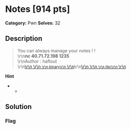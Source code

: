 # Notes [914 pts]

**Category:** Pwn
**Solves:** 32

## Description
>You can always manage your notes !  !<br/>\r\n<b>nc 40.71.72.198 1235 </b><br/>\r\nAuthor : haflout <br/>\r\n<a class="btn btn-success btn-outlined" href="https://static.fword.tech/task2">\r\n    <i color="#fff" class="fas fa-download"></i>\r\n    <small>\r\n        binary\r\n    </small>\r\n</a>\r\n<a class="btn btn-success btn-outlined" href="https://static.fword.tech/libc-2.27.so">\r\n    <i color="#fff" class="fas fa-download"></i>\r\n    <small>\r\n        libc\r\n    </small>\r\n</a>

**Hint**
* -

## Solution

### Flag

